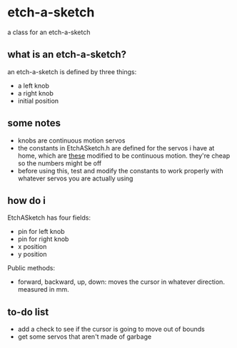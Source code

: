 etch-a-sketch
=============

a class for an etch-a-sketch

what is an etch-a-sketch?
-------------------------

an etch-a-sketch is defined by three things:
- a left knob
- a right knob
- initial position

some notes
----------

- knobs are continuous motion servos
- the constants in EtchASketch.h are defined for the servos i have at home, which are [these](http://www.amazon.com/gp/product/B00KA393PK/ref=oh_aui_detailpage_o00_s00) modified to be continuous motion. they're cheap so the numbers might be off
- before using this, test and modify the constants to work properly with whatever servos you are actually using

how do i
--------

EtchASketch has four fields:
- pin for left knob
- pin for right knob
- x position
- y position

Public methods:
- forward, backward, up, down: moves the cursor in whatever direction. measured in mm.

to-do list
----------

- add a check to see if the cursor is going to move out of bounds
- get some servos that aren't made of garbage
